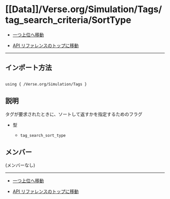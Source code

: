 # [[Data]]/Verse.org/Simulation/Tags/tag_search_criteria/SortType

- [一つ上位へ移動](../main.md)

- [API リファレンスのトップに移動](/main.md)

---

## インポート方法

```verse

using { /Verse.org/Simulation/Tags }

```

## 説明

タグが要求されたときに、ソートして返すかを指定するためのフラグ

- 型

  - `tag_search_sort_type`

## メンバー

(メンバーなし)

---

- [一つ上位へ移動](../main.md)

- [API リファレンスのトップに移動](/main.md)
